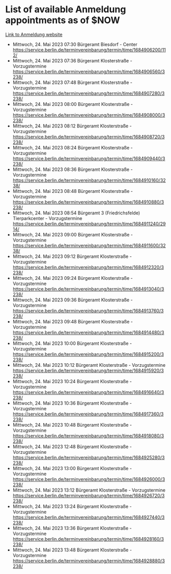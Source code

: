 # List of available Anmeldung appointments as of $NOW
[Link to Anmeldung website](https://service.berlin.de/terminvereinbarung/termin/tag.php?termin=1&anliegen[]=120686&dienstleisterlist=122210,122217,327316,122219,327312,122227,327314,122231,327346,122243,327348,122254,122252,329742,122260,329745,122262,329748,122271,327278,122273,327274,122277,327276,330436,122280,327294,122282,327290,122284,327292,122291,327270,122285,327266,122286,327264,122296,327268,150230,329760,122297,327286,122294,327284,122312,329763,122314,329775,122304,327330,122311,327334,122309,327332,317869,122281,327352,122279,329772,122283,122276,327324,122274,327326,122267,329766,122246,327318,122251,327320,122257,327322,122208,327298,122226,327300&herkunft=http%3A%2F%2Fservice.berlin.de%2Fdienstleistung%2F120686%2F)
- Mittwoch, 24. Mai 2023 07:30 Bürgeramt Biesdorf - Center https://service.berlin.de/terminvereinbarung/termin/time/1684906200/112/
- Mittwoch, 24. Mai 2023 07:36 Bürgeramt Klosterstraße - Vorzugstermine https://service.berlin.de/terminvereinbarung/termin/time/1684906560/3238/
- Mittwoch, 24. Mai 2023 07:48 Bürgeramt Klosterstraße - Vorzugstermine https://service.berlin.de/terminvereinbarung/termin/time/1684907280/3238/
- Mittwoch, 24. Mai 2023 08:00 Bürgeramt Klosterstraße - Vorzugstermine https://service.berlin.de/terminvereinbarung/termin/time/1684908000/3238/
- Mittwoch, 24. Mai 2023 08:12 Bürgeramt Klosterstraße - Vorzugstermine https://service.berlin.de/terminvereinbarung/termin/time/1684908720/3238/
- Mittwoch, 24. Mai 2023 08:24 Bürgeramt Klosterstraße - Vorzugstermine https://service.berlin.de/terminvereinbarung/termin/time/1684909440/3238/
- Mittwoch, 24. Mai 2023 08:36 Bürgeramt Klosterstraße - Vorzugstermine https://service.berlin.de/terminvereinbarung/termin/time/1684910160/3238/
- Mittwoch, 24. Mai 2023 08:48 Bürgeramt Klosterstraße - Vorzugstermine https://service.berlin.de/terminvereinbarung/termin/time/1684910880/3238/
- Mittwoch, 24. Mai 2023 08:54 Bürgeramt 3 (Friedrichsfelde) Tierparkcenter - Vorzugstermine https://service.berlin.de/terminvereinbarung/termin/time/1684911240/2914/
- Mittwoch, 24. Mai 2023 09:00 Bürgeramt Klosterstraße - Vorzugstermine https://service.berlin.de/terminvereinbarung/termin/time/1684911600/3238/
- Mittwoch, 24. Mai 2023 09:12 Bürgeramt Klosterstraße - Vorzugstermine https://service.berlin.de/terminvereinbarung/termin/time/1684912320/3238/
- Mittwoch, 24. Mai 2023 09:24 Bürgeramt Klosterstraße - Vorzugstermine https://service.berlin.de/terminvereinbarung/termin/time/1684913040/3238/
- Mittwoch, 24. Mai 2023 09:36 Bürgeramt Klosterstraße - Vorzugstermine https://service.berlin.de/terminvereinbarung/termin/time/1684913760/3238/
- Mittwoch, 24. Mai 2023 09:48 Bürgeramt Klosterstraße - Vorzugstermine https://service.berlin.de/terminvereinbarung/termin/time/1684914480/3238/
- Mittwoch, 24. Mai 2023 10:00 Bürgeramt Klosterstraße - Vorzugstermine https://service.berlin.de/terminvereinbarung/termin/time/1684915200/3238/
- Mittwoch, 24. Mai 2023 10:12 Bürgeramt Klosterstraße - Vorzugstermine https://service.berlin.de/terminvereinbarung/termin/time/1684915920/3238/
- Mittwoch, 24. Mai 2023 10:24 Bürgeramt Klosterstraße - Vorzugstermine https://service.berlin.de/terminvereinbarung/termin/time/1684916640/3238/
- Mittwoch, 24. Mai 2023 10:36 Bürgeramt Klosterstraße - Vorzugstermine https://service.berlin.de/terminvereinbarung/termin/time/1684917360/3238/
- Mittwoch, 24. Mai 2023 10:48 Bürgeramt Klosterstraße - Vorzugstermine https://service.berlin.de/terminvereinbarung/termin/time/1684918080/3238/
- Mittwoch, 24. Mai 2023 12:48 Bürgeramt Klosterstraße - Vorzugstermine https://service.berlin.de/terminvereinbarung/termin/time/1684925280/3238/
- Mittwoch, 24. Mai 2023 13:00 Bürgeramt Klosterstraße - Vorzugstermine https://service.berlin.de/terminvereinbarung/termin/time/1684926000/3238/
- Mittwoch, 24. Mai 2023 13:12 Bürgeramt Klosterstraße - Vorzugstermine https://service.berlin.de/terminvereinbarung/termin/time/1684926720/3238/
- Mittwoch, 24. Mai 2023 13:24 Bürgeramt Klosterstraße - Vorzugstermine https://service.berlin.de/terminvereinbarung/termin/time/1684927440/3238/
- Mittwoch, 24. Mai 2023 13:36 Bürgeramt Klosterstraße - Vorzugstermine https://service.berlin.de/terminvereinbarung/termin/time/1684928160/3238/
- Mittwoch, 24. Mai 2023 13:48 Bürgeramt Klosterstraße - Vorzugstermine https://service.berlin.de/terminvereinbarung/termin/time/1684928880/3238/
